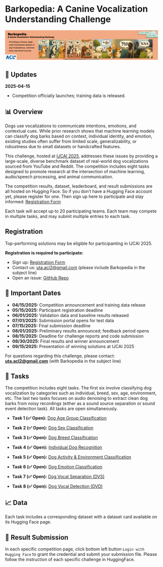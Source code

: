# Barkopedia: A Canine Vocalization Understanding Challenge <!-- omit from toc -->

<img src="static/images/overall_banner.png" width="900px">

## 📣 Updates

**2025-04-15**  
- Competition officially launches; training data is released.

## 📊 Overview

Dogs use vocalizations to communicate intentions, emotions, and contextual cues. While prior research shows that machine learning models can classify dog barks based on context, individual identity, and emotion, existing studies often suffer from limited scale, generalizability, or robustness due to small datasets or handcrafted features.

This challenge, hosted at [IJCAI 2025](https://2025.ijcai.org/), addresses these issues by providing a large-scale, diverse benchmark dataset of real-world dog vocalizations sourced from YouTube and Reddit. The competition includes eight tasks designed to promote research at the intersection of machine learning, audio/speech processing, and animal communication.

The competition results, dataset, leaderboard, and result submissions are all hosted on Hugging Face. So if you don’t have a Hugging Face account yet, please register for one. Then sign up here to participate and stay informed: [Registration Form](https://forms.office.com/r/0ZmFjYnW2p)

Each task will accept up to 20 participating teams. Each team may compete in multiple tasks, and may submit multiple entries to each task.

<!-- ## 🥇 Detailed Leaderboard
[Public Leaderboard](https://safe-challenge-leaderboard-public.hf.space)
<iframe
	src="https://safe-challenge-leaderboard-public.hf.space"
	frameborder="0"
	width="850"
	height="450"
></iframe> 
-->

## Registration

Top-performing solutions may be eligible for participanting in IJCAI 2025.

**Registration is required to participate:**
- Sign up: [Registration Form](https://forms.office.com/r/0ZmFjYnW2p)
- Contact us: uta.acl2@gmail.com (please include Barkopedia in the subject line)
- Open an issue: [GitHub Repo](https://github.com/uta-acl2/Barkopedia)

## 📜 Important Dates

- **04/15/2025:** Competition announcement and training data release  
- **05/15/2025:** Participant registration deadline  
- **06/01/2025:** Validation data and baseline results released  
- **07/01/2025:** Submission portal opens for test data  
- **07/15/2025:** Final submission deadline  
- **08/01/2025:** Preliminary results announced; feedback period opens  
- **08/15/2025:** Deadline for challenge reports and code submission  
- **08/30/2025:** Final results and winner announcement  
- **09/15/2025:** Presentation of winning solutions at IJCAI 2025

For questions regarding this challenge, please contact: **uta.acl2@gmail.com** (with Barkopedia
in the subject line)

## 📝 Tasks

The competition includes eight tasks. The first six involve classifying dog vocalization by categories such as individual, breed, sex, age, environment, etc. The last two tasks focuses on audio denoising to extract clean dog barks from noisy recordings (either as a sound source separation or sound event
detection task). All tasks are open simultaneously.

- **Task 1 (✅ Open):** [Dog Age Group Classification](https://huggingface.co/spaces/ArlingtonCL2/BarkopediaDogAgeGroupClassification)

- **Task 2 (✅ Open):** [Dog Sex Classification](https://huggingface.co/spaces/ArlingtonCL2/BarkopediaDogSexClassification)

- **Task 3 (✅ Open):** [Dog Breed Classification](https://huggingface.co/spaces/ArlingtonCL2/BarkopediaDogBreedClassification)

- **Task 4 (✅ Open):** [Individual Dog Recognition](https://huggingface.co/spaces/ArlingtonCL2/BarkopediaIndividualDogRecognition)

- **Task 5 (✅ Open):** [Dog Activity & Environment Classification](https://huggingface.co/spaces/ArlingtonCL2/Barkopedia_DogActivityEnvironmentClassification)

- **Task 6 (✅ Open):** [Dog Emotion Classification](https://huggingface.co/spaces/ArlingtonCL2/BarkopediaDogEmotionClassification)

- **Task 7 (✅ Open):** [Dog Vocal Separation (DVS)](https://huggingface.co/spaces/ArlingtonCL2/Barkopedia-Dog_Vocal_Separation)

- **Task 8 (✅ Open):** [Dog Vocal Detection (DVD)](https://huggingface.co/spaces/ArlingtonCL2/BarkopediaDogVocalDetectionChallenge)

## 📈 Data

Each task includes a corresponding dataset with a dataset card available on its Hugging Face page.

## 🤖 Result Submission

In each specific competition page, click bottom left button `Login with Hugging Face` to grant the credential and submit your submission file. Please follow the instruction of each specific challenge in HuggingFace.

